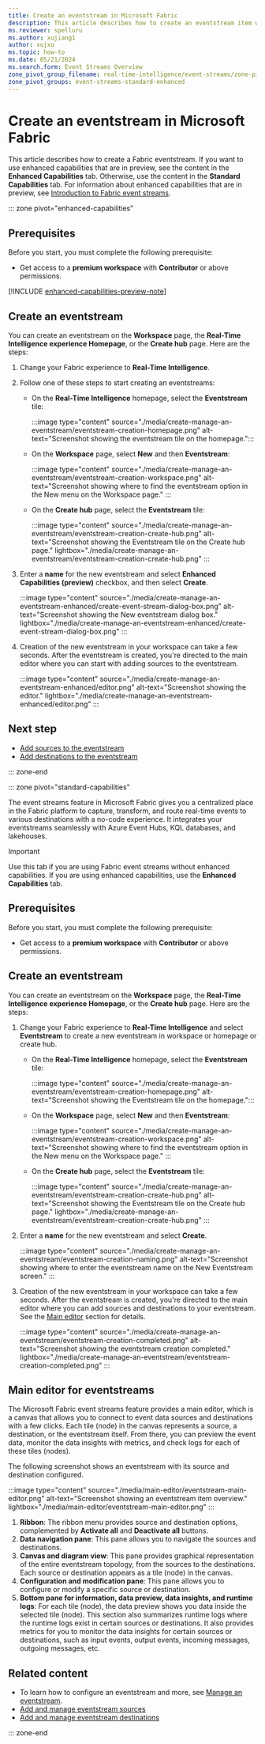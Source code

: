 ```yaml
---
title: Create an eventstream in Microsoft Fabric
description: This article describes how to create an eventstream item with Microsoft Fabric event streams feature.
ms.reviewer: spelluru
ms.author: xujiang1
author: xujxu
ms.topic: how-to
ms.date: 05/21/2024
ms.search.form: Event Streams Overview
zone_pivot_group_filename: real-time-intelligence/event-streams/zone-pivot-groups.json
zone_pivot_groups: event-streams-standard-enhanced
---
```


# Create an eventstream in Microsoft Fabric
This article describes how to create a Fabric eventstream. If you want to use enhanced capabilities that are in preview, see the content in the **Enhanced Capabilities** tab. Otherwise, use the content in the **Standard Capabilities** tab. For information about enhanced capabilities that are in preview, see [Introduction to Fabric event streams](overview.md).

::: zone pivot="enhanced-capabilities"  

## Prerequisites
Before you start, you must complete the following prerequisite:

- Get access to a **premium workspace** with **Contributor** or above permissions.

[!INCLUDE [enhanced-capabilities-preview-note](./includes/enhanced-capabilities-preview-note.md)]

## Create an eventstream

You can create an eventstream on the **Workspace** page, the **Real-Time Intelligence experience Homepage**, or the **Create hub** page. Here are the steps:

1. Change your Fabric experience to **Real-Time Intelligence**.
1. Follow one of these steps to start creating an eventstreams:

   - On the **Real-Time Intelligence** homepage, select the **Eventstream** tile:

       :::image type="content" source="./media/create-manage-an-eventstream/eventstream-creation-homepage.png" alt-text="Screenshot showing the eventstream tile on the homepage.":::

   - On the **Workspace** page, select **New** and then **Eventstream**:

       :::image type="content" source="./media/create-manage-an-eventstream/eventstream-creation-workspace.png" alt-text="Screenshot showing where to find the eventstream option in the New menu on the Workspace page." :::

   - On the **Create hub** page, select the **Eventstream** tile:

       :::image type="content" source="./media/create-manage-an-eventstream/eventstream-creation-create-hub.png" alt-text="Screenshot showing the Eventstream tile on the Create hub page." lightbox="./media/create-manage-an-eventstream/eventstream-creation-create-hub.png" :::
1. Enter a **name** for the new eventstream and select **Enhanced Capabilities (preview)** checkbox, and then select **Create**. 

    :::image type="content" source="./media/create-manage-an-eventstream-enhanced/create-event-stream-dialog-box.png" alt-text="Screenshot showing the New eventstream dialog box." lightbox="./media/create-manage-an-eventstream-enhanced/create-event-stream-dialog-box.png" :::
1. Creation of the new eventstream in your workspace can take a few seconds. After the eventstream is created, you're directed to the main editor where you can start with adding sources to the eventstream. 

   :::image type="content" source="./media/create-manage-an-eventstream-enhanced/editor.png" alt-text="Screenshot showing the editor." lightbox="./media/create-manage-an-eventstream-enhanced/editor.png" :::

## Next step
- [Add sources to the eventstream](./add-manage-eventstream-sources.md)
- [Add destinations to the eventstream](./add-manage-eventstream-destinations.md)

::: zone-end

::: zone pivot="standard-capabilities"

The event streams feature in Microsoft Fabric gives you a centralized place in the Fabric platform to capture, transform, and route real-time events to various destinations with a no-code experience. It integrates your eventstreams seamlessly with Azure Event Hubs, KQL databases, and lakehouses.

> [!IMPORTANT]
> Use this tab if you are using Fabric event streams without enhanced capabilities. If you are using enhanced capabilities, use the **Enhanced Capabilities** tab. 


## Prerequisites

Before you start, you must complete the following prerequisite:

- Get access to a **premium workspace** with **Contributor** or above permissions.

## Create an eventstream

You can create an eventstream on the **Workspace** page, the **Real-Time Intelligence experience Homepage**, or the **Create hub** page. Here are the steps:

1. Change your Fabric experience to **Real-Time Intelligence** and select **Eventstream** to create a new eventstream in workspace or homepage or create hub.

   - On the **Real-Time Intelligence** homepage, select the **Eventstream** tile:

       :::image type="content" source="./media/create-manage-an-eventstream/eventstream-creation-homepage.png" alt-text="Screenshot showing the Eventstream tile on the homepage.":::

   - On the **Workspace** page, select **New** and then **Eventstream**:

       :::image type="content" source="./media/create-manage-an-eventstream/eventstream-creation-workspace.png" alt-text="Screenshot showing where to find the eventstream option in the New menu on the Workspace page." :::

   - On the **Create hub** page, select the **Eventstream** tile:

       :::image type="content" source="./media/create-manage-an-eventstream/eventstream-creation-create-hub.png" alt-text="Screenshot showing the Eventstream tile on the Create hub page." lightbox="./media/create-manage-an-eventstream/eventstream-creation-create-hub.png" :::

1. Enter a **name** for the new eventstream and select **Create**.

   :::image type="content" source="./media/create-manage-an-eventstream/eventstream-creation-naming.png" alt-text="Screenshot showing where to enter the eventstream name on the New Eventstream screen." :::

1. Creation of the new eventstream in your workspace can take a few seconds. After the eventstream is created, you're directed to the main editor where you can add sources and destinations to your eventstream. See the [Main editor](#main-editor-for-eventstreams) section for details.

   :::image type="content" source="./media/create-manage-an-eventstream/eventstream-creation-completed.png" alt-text="Screenshot showing the eventstream creation completed." lightbox="./media/create-manage-an-eventstream/eventstream-creation-completed.png" :::

## Main editor for eventstreams

The Microsoft Fabric event streams feature provides a main editor, which is a canvas that allows you to connect to event data sources and destinations with a few clicks. Each tile (node) in the canvas represents a source, a destination, or the eventstream itself. From there, you can preview the event data, monitor the data insights with metrics, and check logs for each of these tiles (nodes).

The following screenshot shows an eventstream with its source and destination configured.

:::image type="content" source="./media/main-editor/eventstream-main-editor.png" alt-text="Screenshot showing an eventstream item overview." lightbox="./media/main-editor/eventstream-main-editor.png" :::

1. **Ribbon**: The ribbon menu provides source and destination options, complemented by **Activate all** and **Deactivate all** buttons.
2. **Data navigation pane**: This pane allows you to navigate the sources and destinations.
3. **Canvas and diagram view**: This pane provides graphical representation of the entire eventstream topology, from the sources to the destinations. Each source or destination appears as a tile (node) in the canvas.
4. **Configuration and modification pane**: This pane allows you to configure or modify a specific source or destination.
5. **Bottom pane for information, data preview, data insights, and runtime logs**: For each tile (node), the data preview shows you data inside the selected tile (node). This section also summarizes runtime logs where the runtime logs exist in certain sources or destinations. It also provides metrics for you to monitor the data insights for certain sources or destinations, such as input events, output events, incoming messages, outgoing messages, etc.

## Related content

- To learn how to configure an eventstream and more, see [Manage an eventstream](manage-eventstream.md).
- [Add and manage eventstream sources](./add-manage-eventstream-sources.md)
- [Add and manage eventstream destinations](./add-manage-eventstream-destinations.md)

::: zone-end